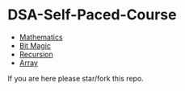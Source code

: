 # DSA-Self-Paced-Course

- [Mathematics](/Mathematics)
- [Bit Magic](/BIT%20MAGIC)
- [Recursion](/Recursion)
- [Array](/ARRAY)

If you are here please star/fork this repo.
